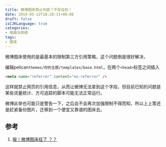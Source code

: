 ```yaml
---
title: 微博图床禁止外链？不存在的！
date: 2019-05-22T18:20:11+08:00
draft: false
isCJKLanguage: true
categories:
- 电脑与网络
tags:
- 图床
---
```



微博图床使用的是最基本的限制第三方引用策略，这个问题倒是很好解决，

编辑pelican`themes/你的主题/templates/base.html`，在两个`<head>`标签之间插入

```html
<meta name="referrer" content="no-referrer" />
```

这样就禁止网页的引用信息，从而让微博无法拿到这个字段，但目前已知的问题是某些流量统计、方可追踪的脚本可能无法正常运行。



微博此举也可能只是警告一下，之后会不会再次加强限制不得而知，所以上上策还是赶紧备份图片，迁移到一个便宜又靠谱的图床去。



## 参考

1. [报！微博图床挂了 ？？](<https://www.v2ex.com/t/557844>)